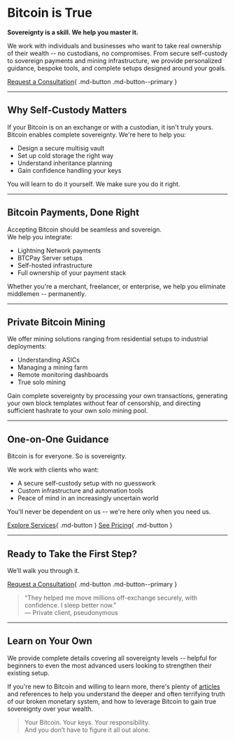 # Bitcoin is True


<!--
Lord Jesus Christ, Son of the Living God
Have mercy on me
a sinner
-->


**Sovereignty is a skill. We help you master it.**

We work with individuals and businesses who want to take real ownership of their wealth -- no custodians, no compromises. From secure self-custody to sovereign payments and mining infrastructure, we provide personalized guidance, bespoke tools, and complete setups designed around your goals.

[Request a Consultation](about/contact.md){ .md-button .md-button--primary }




---

## Why Self-Custody Matters

If your Bitcoin is on an exchange or with a custodian, it isn't truly yours. 
Bitcoin enables complete sovereignty.
We're here to help you:

- Design a secure multisig vault
- Set up cold storage the right way
- Understand inheritance planning
- Gain confidence handling your keys

You will learn to do it yourself. We make sure you do it right.




---

## Bitcoin Payments, Done Right

Accepting Bitcoin should be seamless and sovereign.  
We help you integrate:

- Lightning Network payments
- BTCPay Server setups
- Self-hosted infrastructure
- Full ownership of your payment stack

Whether you're a merchant, freelancer, or enterprise, we help you eliminate middlemen -- permanently.




---

## Private Bitcoin Mining

We offer mining solutions ranging from residential setups to industrial deployments:

- Understanding ASICs
- Managing a mining farm
- Remote monitoring dashboards
- True solo mining

Gain complete sovereignty by processing your own transactions, generating your own block templates without fear of censorship, and directing sufficient hashrate to your own solo mining pool.




---

## One-on-One Guidance

Bitcoin is for everyone. So is sovereignty.

We work with clients who want:

- A secure self-custody setup with no guesswork
- Custom infrastructure and automation tools
- Peace of mind in an increasingly uncertain world

You'll never be dependent on us -- we're here only when you need us.

[Explore Services](services.md){ .md-button }
[See Pricing](prices.md){ .md-button }




---

## Ready to Take the First Step?

We’ll walk you through it.

[Request a Consultation](about/contact.md){ .md-button .md-button--primary }

> “They helped me move millions off-exchange securely, with confidence. I sleep better now.”  
> — Private client, pseudonymous




---

## Learn on Your Own

We provide complete details covering all sovereignty levels -- helpful for beginners to even the most advanced users looking to strengthen their existing setup.

If you're new to Bitcoin and willing to learn more, there's plenty of [articles](/articles/index.md) and references to help you understand the deeper and often terrifying truth of our broken monetary system, and how to leverage Bitcoin to gain true sovereignty over your wealth.

> Your Bitcoin. Your keys. Your responsibility.  
> And you don’t have to figure it all out alone.




